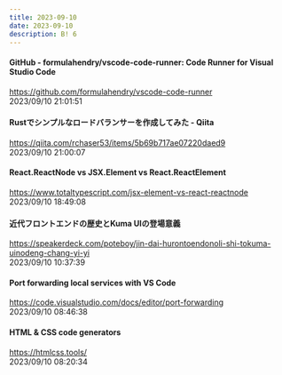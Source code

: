 ```yaml
---
title: 2023-09-10
date: 2023-09-10
description: B! 6
---
```


#### GitHub - formulahendry/vscode-code-runner: Code Runner for Visual Studio Code
https://github.com/formulahendry/vscode-code-runner<br>
2023/09/10 21:01:51<br>


#### Rustでシンプルなロードバランサーを作成してみた - Qiita
https://qiita.com/rchaser53/items/5b69b717ae07220daed9<br>
2023/09/10 21:00:07<br>


#### React.ReactNode vs JSX.Element vs React.ReactElement
https://www.totaltypescript.com/jsx-element-vs-react-reactnode<br>
2023/09/10 18:49:08<br>


#### 近代フロントエンドの歴史とKuma UIの登場意義
https://speakerdeck.com/poteboy/jin-dai-hurontoendonoli-shi-tokuma-uinodeng-chang-yi-yi<br>
2023/09/10 10:37:39<br>


#### Port forwarding local services with VS Code
https://code.visualstudio.com/docs/editor/port-forwarding<br>
2023/09/10 08:46:38<br>


#### HTML & CSS code generators
https://htmlcss.tools/<br>
2023/09/10 08:20:34<br>


